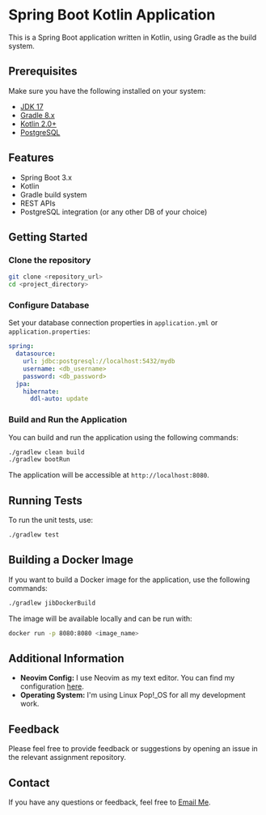 
# Spring Boot Kotlin Application

This is a Spring Boot application written in Kotlin, using Gradle as the build system.

## Prerequisites

Make sure you have the following installed on your system:

- [JDK 17](https://www.oracle.com/java/technologies/javase-jdk17-downloads.html)
- [Gradle 8.x](https://gradle.org/install/)
- [Kotlin 2.0+](https://kotlinlang.org/)
- [PostgreSQL](https://www.postgresql.org/)

## Features

- Spring Boot 3.x
- Kotlin
- Gradle build system
- REST APIs
- PostgreSQL integration (or any other DB of your choice)

## Getting Started

### Clone the repository

```bash
git clone <repository_url>
cd <project_directory>
```

### Configure Database

Set your database connection properties in `application.yml` or `application.properties`:

```yaml
spring:
  datasource:
    url: jdbc:postgresql://localhost:5432/mydb
    username: <db_username>
    password: <db_password>
  jpa:
    hibernate:
      ddl-auto: update
```

### Build and Run the Application

You can build and run the application using the following commands:

```bash
./gradlew clean build
./gradlew bootRun
```

The application will be accessible at `http://localhost:8080`.

## Running Tests

To run the unit tests, use:

```bash
./gradlew test
```

## Building a Docker Image

If you want to build a Docker image for the application, use the following commands:

```bash
./gradlew jibDockerBuild
```

The image will be available locally and can be run with:

```bash
docker run -p 8080:8080 <image_name>
```

## Additional Information

- **Neovim Config:** I use Neovim as my text editor. You can find my configuration [here](https://github.com/vishwesh5544/neovish).
- **Operating System:** I'm using Linux Pop!_OS for all my development work.

## Feedback

Please feel free to provide feedback or suggestions by opening an issue in the relevant assignment repository.

## Contact

If you have any questions or feedback, feel free to [Email Me](mailto:vishweshshukla20@gmail.com). 


